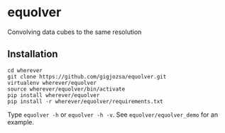# equolver
Convolving data cubes to the same resolution
## Installation

```
cd wherever
git clone https://github.com/gigjozsa/equolver.git
virtualenv wherever/equolver
source wherever/equolver/bin/activate
pip install wherever/equolver
pip install -r wherever/equolver/requirements.txt
```
Type ``equolver -h`` or ``equolver -h -v``.
See ``equolver/equolver_demo`` for an example.

